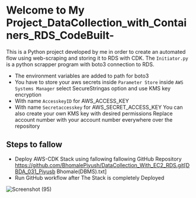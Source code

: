 ﻿# Welcome to  My Project_DataCollection_with_Containers_RDS_CodeBuilt-
 This is a Python project developed by me in order to create an automated flow using web-scraping
and storing it to RDS with CDK.
The `Initiator.py` is a python scrapper program with boto3 connection to RDS.
* The environment variables are added to path for boto3 
* You have to store your aws secrets inside `Parameter Store` inside `AWS Systems Manager` select SecureStringas option and use KMS key encryption
* With name `AccesskeyID` for AWS_ACCESS_KEY
* With name `Secretaccesskey` for AWS_SECRET_ACCESS_KEY
 You can also create your own KMS key with desired permissions 
Replace account number with your account number everywhere over the repository
## Steps to fallow
* Deploy AWS-CDK Stack using fallowing fallowing GitHub Repository 
 https://github.com/BhomalePiyush/DataCollection_With_EC2_RDS.git[DBDA_031_Piyusb Bhomale(DBMS).txt]
* Run GitHub workflow after The Stack is completely Deployed


![Screenshot (95)](https://user-images.githubusercontent.com/91361449/162043187-96191593-2772-459d-abed-b3ace5673501.png)
